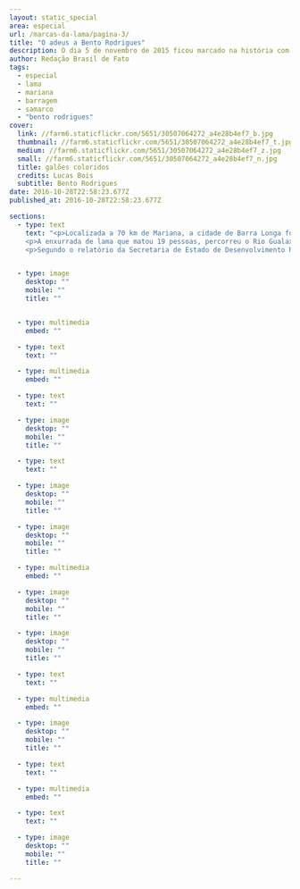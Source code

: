 ```yaml
---
layout: static_special
area: especial
url: /marcas-da-lama/pagina-3/
title: "O adeus a Bento Rodrigues"
description: O dia 5 de novembro de 2015 ficou marcado na história com o maior desastre ambiental do país
author: Redação Brasil de Fato
tags:
  - especial
  - lama
  - mariana
  - barragem
  - samarco
  - "bento rodrigues"
cover:
  link: //farm6.staticflickr.com/5651/30507064272_a4e28b4ef7_b.jpg
  thumbnail: //farm6.staticflickr.com/5651/30507064272_a4e28b4ef7_t.jpg
  medium: //farm6.staticflickr.com/5651/30507064272_a4e28b4ef7_z.jpg
  small: //farm6.staticflickr.com/5651/30507064272_a4e28b4ef7_n.jpg
  title: galões coloridos
  credits: Lucas Bois
  subtitle: Bento Rodrigues
date: 2016-10-28T22:58:23.677Z
published_at: 2016-10-28T22:58:23.677Z

sections:
  - type: text
    text: "<p>Localizada a 70 km de Mariana, a cidade de Barra Longa foi uma das impactadas pela lama de rejeito da mineradora Samarco, após o rompimento da barragem de Fundão, em 5 de novembro de 2015.</p>
    <p>A enxurrada de lama que matou 19 pessoas, percorreu o Rio Gualaxo, e chegou no local por volta das 22h, devastando o perímetro urbano da cidade, invadindo casas e destruindo patrimônios públicos, entre eles a Praça Manoel Lino Mol, além do povoado de Gesteira, de pouco mais de 100 habitantes, onde a lama atingiu a tradicional Igreja de Nossa Senhora da Conceição.</p>
    <p>Segundo o relatório da Secretaria de Estado de Desenvolvimento Regional de Política Urbana e Gestão Metropolitana (SEDRU), Barra Longa, cuja população é de cerca de 6 mil pessoas, foi prejudicada principalmente na pecuária e no comércio, com prejuízos imediatos estimados em R$ 14,5 milhões e R$ 1 milhão, respectivamente. Tais perdas ainda são presentes na vida de pequenos produtores e comerciantes que não conseguiram voltar a ter a receita anterior à tragédia.</p>"


  - type: image
    desktop: ""
    mobile: ""
    title: ""


  - type: multimedia
    embed: ""

  - type: text
    text: ""

  - type: multimedia
    embed: ""

  - type: text
    text: ""

  - type: image
    desktop: ""
    mobile: ""
    title: ""

  - type: text
    text: ""

  - type: image
    desktop: ""
    mobile: ""
    title: ""

  - type: image
    desktop: ""
    mobile: ""
    title: ""

  - type: multimedia
    embed: ""

  - type: image
    desktop: ""
    mobile: ""
    title: ""

  - type: image
    desktop: ""
    mobile: ""
    title: ""   

  - type: text
    text: ""  

  - type: multimedia
    embed: ""   

  - type: image
    desktop: ""
    mobile: ""
    title: ""  

  - type: text
    text: ""  

  - type: multimedia
    embed: ""     

  - type: text
    text: ""

  - type: image
    desktop: ""
    mobile: ""
    title: ""  

---
```

